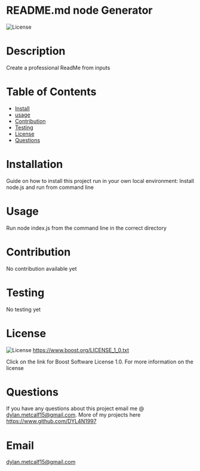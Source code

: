 
  
  # README.md node Generator
  ![License](https://img.shields.io/badge/License-Boost_1.0-lightblue.svg)


  # Description
  Create a professional ReadMe from inputs


  # Table of Contents
  - [Install](#install)
  - [usage](#usage)
  - [Contribution](#contribution)
  - [Testing](#testing)
  - [License](#license)
  - [Questions](#questions)


  # Installation
  Guide on how to install this project run in your own local environment:
  Install node.js and run from command line


  # Usage
  Run node index.js from the command line in the correct directory


  # Contribution
  No contribution available yet


  # Testing
  No testing yet


  # License
  ![License](https://img.shields.io/badge/License-Boost_1.0-lightblue.svg)
  https://www.boost.org/LICENSE_1_0.txt
      
  Click on the link for Boost Software License 1.0. For more information on the license


  # Questions
  If you have any questions about this project email me @ dylan.metcalf15@gmail.com. More of my projects here https://www.github.com/DYL4N1997

  # Email
  dylan.metcalf15@gmail.com

